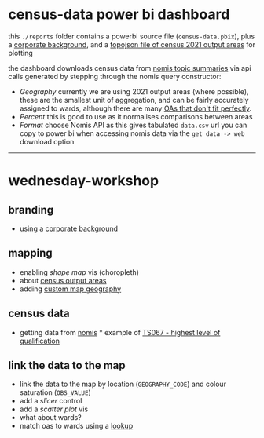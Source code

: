 # census-data power bi dashboard

this `./reports` folder contains a powerbi source file (`census-data.pbix`), plus a [corporate background](https://github.com/data-hamlets/census-data/blob/main/reports/corporate-background.png), and a [topojson file of census 2021 output areas](https://github.com/data-hamlets/census-data/blob/main/reports/lbth_oa21.topo.json) for plotting

the dashboard downloads census data from [nomis topic summaries](https://www.nomisweb.co.uk/sources/census_2021_ts) via api calls generated by stepping through the nomis query constructor: 

* _Geography_ currently we are using 2021 output areas (where possible), these are the smallest unit of aggregation, and can be fairly accurately assigned to wards, although there are many [OAs that don't fit perfectly](https://nbviewer.org/github/data-hamlets/census-data/blob/main/notebooks/0.2-lbth-oa-ward-overlaps.ipynb). 
* _Percent_ this is good to use as it normalises comparisons between areas
* _Format_ choose Nomis API as this gives tabulated `data.csv` url you can copy to power bi when accessing nomis data via the `get data -> web` download option

---

# wednesday-workshop

## branding  
* using a [corporate background](https://github.com/data-hamlets/census-data/blob/main/reports/corporate-background.png)  

## mapping  
* enabling *shape map* vis (choropleth)  
* about [census output areas](https://www.ons.gov.uk/methodology/geography/ukgeographies/censusgeographies/census2021geographies#output-areas-oas)  
* adding [custom map geography](https://github.com/data-hamlets/census-data/blob/main/reports/lbth_oa21.topo.json)  

## census data  
* getting data from [nomis](https://www.nomisweb.co.uk/sources/census_2021)  * example of [TS067 - highest level of qualification](https://www.nomisweb.co.uk/datasets/c2021ts067)  

## link the data to the map  
* link the data to the map by location (`GEOGRAPHY_CODE`) and colour saturation (`OBS_VALUE`)  
* add a *slicer* control  
* add a *scatter plot* vis  
* what about wards?  
* match oas to wards using a [lookup](https://data-hamlets.github.io/open-data-tower-hamlets/datasets/census-2021-lookups/) 

